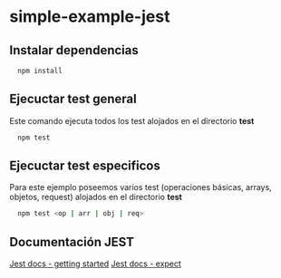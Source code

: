# simple-example-jest

## Instalar dependencias

```bash
  npm install
```

## Ejecuctar test general

Este comando ejecuta todos los test alojados en el directorio **test**

```bash
  npm test
```

## Ejecuctar test especificos

Para este ejemplo poseemos varios test (operaciones básicas, arrays, objetos, request) alojados en el directorio **test**

```bash
  npm test <op | arr | obj | req>
```

## Documentación JEST

[Jest docs - getting started](https://jestjs.io/docs/getting-started)
[Jest docs - expect](https://jestjs.io/docs/expect)
